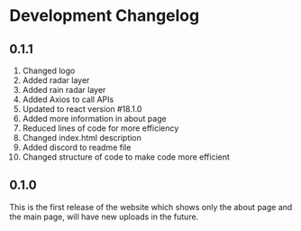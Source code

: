 # Development Changelog

## 0.1.1

1. Changed logo
1. Added radar layer
1. Added rain radar layer
1. Added Axios to call APIs
1. Updated to react version #18.1.0
1. Added more information in about page
1. Reduced lines of code for more efficiency
1. Changed index.html description
1. Added discord to readme file
1. Changed structure of code to make code more efficient

## 0.1.0

This is the first release of the website which shows only the about page and the main page, will have new uploads in the future.
